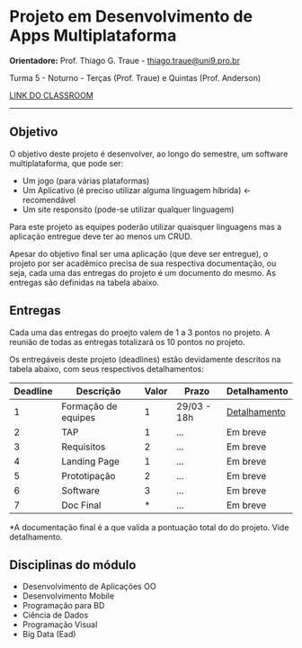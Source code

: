 # Projeto em Desenvolvimento de Apps Multiplataforma

**Orientadore:** Prof. Thiago G. Traue - thiago.traue@uni9.pro.br

Turma 5 - Noturno - Terças (Prof. Traue) e Quintas (Prof. Anderson)

[LINK DO CLASSROOM](https://classroom.google.com/c/NTkzODczOTQ4ODg0?cjc=qu57mta)

***

## Objetivo

O objetivo deste projeto é desenvolver, ao longo do semestre, um software multiplataforma, que pode ser:

- Um jogo (para várias plataformas)
- Um Aplicativo (é preciso utilizar alguma linguagem híbrida) <- recomendável
- Um site responsito (pode-se utilizar qualquer linguagem)

Para este projeto as equipes poderão utilizar quaisquer linguagens mas a aplicação entregue deve ter ao menos um CRUD.

Apesar do objetivo final ser uma aplicação (que deve ser entregue), o projeto por ser acadêmico precisa de sua respectiva documentação, ou seja, cada uma das entregas do projeto é um documento do mesmo. As entregas são definidas na tabela abaixo.

## Entregas

Cada uma das entregas do proejto valem de 1 a 3 pontos no projeto. A reunião de todas as entregas totalizará os 10 pontos no projeto.

Os entregáveis deste projeto (deadlines) estão devidamente descritos na tabela abaixo, com seus respectivos detalhamentos:

| Deadline | Descrição           | Valor | Prazo       | Detalhamento |
|----------|---------------------|-------|-------------|--------------|
| 1        | Formação de equipes | 1     | 29/03 - 18h | [Detalhamento]() |
| 2        | TAP                 | 1     | ...         | Em breve     |
| 3        | Requisitos          | 2     | ...         | Em breve     |
| 4        | Landing Page        | 1     | ...         | Em breve     |
| 5        | Prototipação        | 2     | ...         | Em breve     |
| 6        | Software            | 3     | ...         | Em breve     |
| 7        | Doc Final           | *     | ...         | Em breve     |

*A documentação final é a que valida a pontuação total do do projeto. Vide detalhamento.

## Disciplinas do módulo

- Desenvolvimento de Aplicações OO
- Desenvolvimento Mobile
- Programação para BD
- Ciência de Dados
- Programação Visual
- Big Data (Ead)
